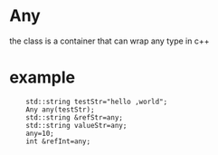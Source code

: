 # Any
the class is a container that can wrap any type in c++

# example
```
    std::string testStr="hello ,world";
    Any any(testStr);
    std::string &refStr=any;
    std::string valueStr=any;
    any=10;
    int &refInt=any;
```